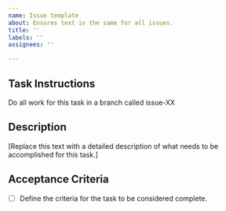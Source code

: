 ```yaml
---
name: Issue template
about: Ensures text is the same for all issues.
title: ''
labels: ''
assignees: ''

---
```


## Task Instructions

Do all work for this task in a branch called issue-XX

## Description

[Replace this text with a detailed description of what needs to be accomplished for this task.]

## Acceptance Criteria
- [ ] Define the criteria for the task to be considered complete.

